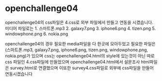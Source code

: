 # openchallenge04


openchallenge04의 css파일은 4.css로 외부 파일에서 만들고 연동을 시켰습니다.
미디어 파일로는 1. 스마트폰.mp3 2. galaxy7.png 3. iphone6.png 4. tizen.png 5. windowphone.png 6. nokia.png



openchallenge04의 경우 필요한 media파일을 다 한곳에 모아두었고 필요한 파일은
(스마트폰.mp3, galaxy7.png, iphone6.png, tizen.png, windowphone.png, nokia.png)가 있으며 css는 openchallenge04.html의 style에 있는것이 아닌 따로 css 파일인 4.css파일에 만들었으며 openchallenge04.html에서 설문조사 html파일은 survey.html로 연결했으며 이또한
survey4.css파일로 외부에 css파일을 만들어 연동시켰습니다

